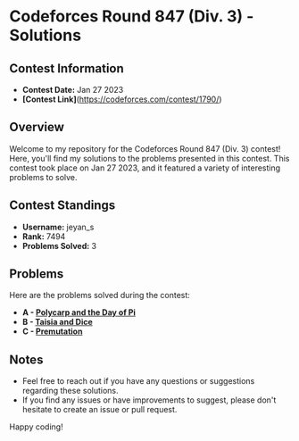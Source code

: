 # Codeforces Round 847 (Div. 3) - Solutions

## Contest Information

- **Contest Date:** Jan 27 2023
- **[Contest Link]**(https://codeforces.com/contest/1790/)

## Overview

Welcome to my repository for the Codeforces Round 847 (Div. 3) contest! Here, you'll find my solutions to the problems presented in this contest. This contest took place on Jan 27 2023, and it featured a variety of interesting problems to solve.

## Contest Standings

- **Username:** jeyan_s
- **Rank:** 7494
- **Problems Solved:** 3

## Problems

Here are the problems solved during the contest:

- **A - [Polycarp and the Day of Pi](https://codeforces.com/contest/1790/problem/A)**
- **B - [Taisia and Dice](https://codeforces.com/contest/1790/problem/B)**
- **C - [Premutation](https://codeforces.com/contest/1790/problem/C)**

## Notes

- Feel free to reach out if you have any questions or suggestions regarding these solutions.
- If you find any issues or have improvements to suggest, please don't hesitate to create an issue or pull request.
  

Happy coding!
